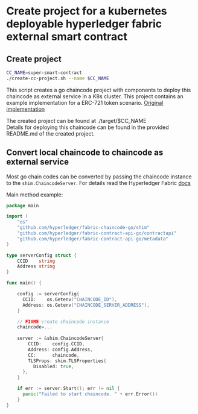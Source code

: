 # Create project for a kubernetes deployable hyperledger fabric external smart contract

## Create project
```bash
CC_NAME=super-smart-contract
./create-cc-project.sh --name $CC_NAME
```
This script creates a go chaincode project with components to deploy this chaincode as external service in a K8s cluster.
This project contains an example implementation for a ERC-721 token scenario.
[Original implementation]((https://github.com/hyperledger/fabric-samples/tree/main/token-erc-721))  

The created project can be found at ./target/$CC_NAME  
Details for deploying this chaincode can be found in the provided README.md of the created project.

## Convert local chaincode to chaincode as external service
Most go chain codes can be converted by passing the chaincode instance to the ```shim.ChaincodeServer```.
For details read the Hyperledger Fabric [docs](https://hyperledger-fabric.readthedocs.io/en/release-2.2/cc_service.html)  

Main method example:
```go
package main

import (
	"os"
	"github.com/hyperledger/fabric-chaincode-go/shim"
	"github.com/hyperledger/fabric-contract-api-go/contractapi"
	"github.com/hyperledger/fabric-contract-api-go/metadata"
)

type serverConfig struct {
	CCID    string
	Address string
}

func main() {

    config := serverConfig{
      CCID:    os.Getenv("CHAINCODE_ID"),
      Address: os.Getenv("CHAINCODE_SERVER_ADDRESS"),
    }

    // FIXME create chaincode instance
    chaincode=...
    
    server := &shim.ChaincodeServer{
        CCID:    config.CCID,
        Address: config.Address,
        CC:      chaincode,
        TLSProps: shim.TLSProperties{
          Disabled: true,
      },
    }

    if err := server.Start(); err != nil {
      panic("Failed to start chaincode. " + err.Error())
    }
}
```
